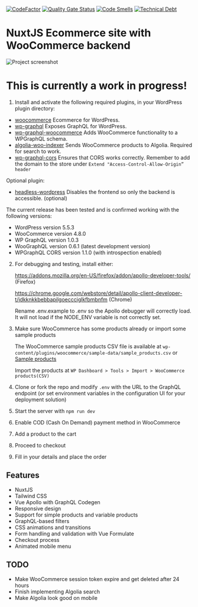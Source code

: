 [![CodeFactor](https://www.codefactor.io/repository/github/w3bdesign/nuxtjs-woocommerce/badge)](https://www.codefactor.io/repository/github/w3bdesign/nuxtjs-woocommerce)
[![Quality Gate Status](https://sonarcloud.io/api/project_badges/measure?project=w3bdesign_nuxtjs-woocommerce&metric=alert_status)](https://sonarcloud.io/dashboard?id=w3bdesign_nuxtjs-woocommerce)
[![Code Smells](https://sonarcloud.io/api/project_badges/measure?project=w3bdesign_nuxtjs-woocommerce&metric=code_smells)](https://sonarcloud.io/dashboard?id=w3bdesign_nuxtjs-woocommerce)
[![Technical Debt](https://sonarcloud.io/api/project_badges/measure?project=w3bdesign_nuxtjs-woocommerce&metric=sqale_index)](https://sonarcloud.io/dashboard?id=w3bdesign_nuxtjs-woocommerce)

# NuxtJS Ecommerce site with WooCommerce backend

<img src="https://user-images.githubusercontent.com/45217974/99610479-357b8f00-2a12-11eb-8740-63f0f734d6cc.png" alt="Project screenshot" />

# This is currently a work in progress!

1. Install and activate the following required plugins, in your WordPress plugin directory:

- [woocommerce](https://wordpress.org/plugins/woocommerce) Ecommerce for WordPress.
- [wp-graphql](https://wordpress.org/plugins/wp-graphql) Exposes GraphQL for WordPress.
- [wp-graphql-woocommerce](https://github.com/wp-graphql/wp-graphql-woocommerce) Adds WooCommerce functionality to a WPGraphQL schema.
- [algolia-woo-indexer](https://github.com/w3bdesign/algolia-woo-indexer) Sends WooCommerce products to Algolia. Required for search to work.
- [wp-graphql-cors](https://github.com/funkhaus/wp-graphql-cors) Ensures that CORS works correctly. Remember to add the domain to the store under `Extend "Access-Control-Allow-Origin” header`

Optional plugin:

- [headless-wordpress](https://github.com/w3bdesign/headless-wp) Disables the frontend so only the backend is accessible. (optional)

The current release has been tested and is confirmed working with the following versions:

- WordPress version 5.5.3
- WooCommerce version 4.8.0
- WP GraphQL version 1.0.3
- WooGraphQL version 0.6.1 (latest development version)
- WPGraphQL CORS version 1.1.0 (with introspection enabled)

2. For debugging and testing, install either:

   https://addons.mozilla.org/en-US/firefox/addon/apollo-developer-tools/ (Firefox)

   https://chrome.google.com/webstore/detail/apollo-client-developer-t/jdkknkkbebbapilgoeccciglkfbmbnfm (Chrome)

   Rename .env.example to .env so the Apollo debugger will correctly load. It will not load if the NODE_ENV variable is not correctly set.

3. Make sure WooCommerce has some products already or import some sample products

   The WooCommerce sample products CSV file is available at `wp-content/plugins/woocommerce/sample-data/sample_products.csv` or [Sample products](sample_products/)

   Import the products at `WP Dashboard > Tools > Import > WooCommerce products(CSV)`

4. Clone or fork the repo and modify `.env` with the URL to the GraphQL endpoint (or set environment variables in the configuration UI for your deployment solution)
5. Start the server with `npm run dev`
6. Enable COD (Cash On Demand) payment method in WooCommerce
7. Add a product to the cart
8. Proceed to checkout
9. Fill in your details and place the order

## Features

- NuxtJS
- Tailwind CSS
- Vue Apollo with GraphQL Codegen
- Responsive design
- Support for simple products and variable products
- GraphQL-based filters
- CSS animations and transitions
- Form handling and validation with Vue Formulate
- Checkout process
- Animated mobile menu

## TODO

- Make WooCommerce session token expire and get deleted after 24 hours
- Finish implementing Algolia search
- Make Algolia look good on mobile

